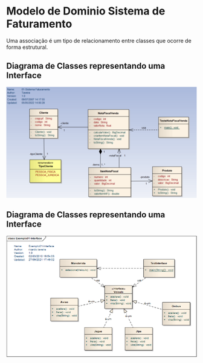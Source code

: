 # Modelo de Dominio Sistema de Faturamento  

> 
Uma associação é um tipo de relacionamento entre classes que ocorre de forma estrutural. 
>

>
## Diagrama de Classes representando uma Interface

![This is a alt text.](/figuras/sistema_faturamento.png "Modelo Dominio-Sistema Faturamento")

>
 
>
>
 
>
>
 
>
>
 
>
>
 
>
 

 

## Diagrama de Classes representando uma Interface

![This is a alt text.](/figuras/interface.png "Interface.")